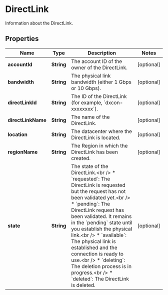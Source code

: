 

# DirectLink

Information about the DirectLink.

## Properties

| Name | Type | Description | Notes |
|------------ | ------------- | ------------- | -------------|
|**accountId** | **String** | The account ID of the owner of the DirectLink. |  [optional] |
|**bandwidth** | **String** | The physical link bandwidth (either 1 Gbps or 10 Gbps). |  [optional] |
|**directLinkId** | **String** | The ID of the DirectLink (for example, &#x60;dxcon-xxxxxxxx&#x60;). |  [optional] |
|**directLinkName** | **String** | The name of the DirectLink. |  [optional] |
|**location** | **String** | The datacenter where the DirectLink is located. |  [optional] |
|**regionName** | **String** | The Region in which the DirectLink has been created. |  [optional] |
|**state** | **String** | The state of the DirectLink.&lt;br /&gt; * &#x60;requested&#x60;: The DirectLink is requested but the request has not been validated yet.&lt;br /&gt; * &#x60;pending&#x60;: The DirectLink request has been validated. It remains in the &#x60;pending&#x60; state until you establish the physical link.&lt;br /&gt; * &#x60;available&#x60;: The physical link is established and the connection is ready to use.&lt;br /&gt; * &#x60;deleting&#x60;: The deletion process is in progress.&lt;br /&gt; * &#x60;deleted&#x60;: The DirectLink is deleted. |  [optional] |



